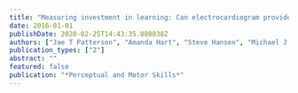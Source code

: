 ```yaml
---
title: "Measuring investment in learning: Can electrocardiogram provide an indication of cognitive effort during learning?"
date: 2016-01-01
publishDate: 2020-02-25T14:43:35.080038Z
authors: ["Jae T Patterson", "Amanda Hart", "Steve Hansen", "Michael J Carter", "David Ditor"]
publication_types: ["2"]
abstract: ""
featured: false
publication: "*Perceptual and Motor Skills*"
---
```


